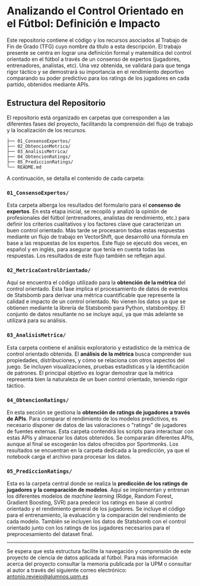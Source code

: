 # Analizando el Control Orientado en el Fútbol: Definición e Impacto
Este repositorio contiene el código y los recursos asociados al Trabajo de Fin de Grado (TFG) cuyo nombre da título a esta descripción. El trabajo presente se centra en lograr una definición formal y matemática del control orientado en el fútbol a través de un consenso de expertos (jugadores, entrenadores, analistas, etc). Una vez obtenida, se validará para que tenga rigor táctico y se demostrará su importancia en el rendimiento deportivo comparando su poder predictivo para los ratings de los jugadores en cada partido, obtenidos mediante APIs.

## Estructura del Repositorio
El repositorio está organizado en carpetas que corresponden a las diferentes fases del proyecto, facilitando la comprensión del flujo de trabajo y la localización de los recursos.
```
├── 01_ConsensoExpertos/
├── 02_ObtencionMetrica/
├── 03_AnalisisMetrica/
├── 04_ObtencionRatings/
├── 05_PrediccionRatings/
└── README.md
```


A continuación, se detalla el contenido de cada carpeta:

### `01_ConsensoExpertos/`

Esta carpeta alberga los resultados del formulario para el **consenso de expertos**. En esta etapa inicial, se recopiló y analizó la opinión de profesionales del fútbol (entrenadores, analistas de rendimiento, etc.) para definir los criterios cualitativos y los factores clave que caracterizan un buen control orientado. Más tarde se procesaron todas estas respuestas mediante un flujo de trabajo en VectorShift, que desarrolló una fórmula en base a las respuestas de los expertos. Este flujo se ejecutó dos veces, en español y en inglés, para asegurar que tenía en cuenta todas las respuestas. Los resultados de este flujo también se reflejan aquí.

### `02_MetricaControlOrientado/`

Aquí se encuentra el código utilizado para la **obtención de la métrica** del control orientado. Esta fase implica el procesamiento de datos de eventos de Statsbomb para derivar una métrica cuantificable que represente la calidad e impacto de un control orientado. No vienen los datos ya que se obtienen mediante la librería de Statsbomb para Python, statsbombpy. El conjunto de datos resultante no se incluye aquí, ya que más adelante se utilizará para su análisis.

### `03_AnalisisMetrica/`

Esta carpeta contiene el análisis exploratorio y estadístico de la métrica de control orientado obtenida. El **análisis de la métrica** busca comprender sus propiedades, distribuciones, y cómo se relaciona con otros aspectos del juego. Se incluyen visualizaciones, pruebas estadísticas y la identificación de patrones. El principal objetivo es lograr demostrar que la métrica representa bien la naturaleza de un buen control orientado, teniendo rigor táctico.

### `04_ObtencionRatings/`

En esta sección se gestiona la **obtención de ratings de jugadores a través de APIs**. Para comparar el rendimiento de los modelos predictivos, es necesario disponer de datos de las valoraciones o "ratings" de jugadores de fuentes externas. Esta carpeta contendrá los scripts para interactuar con estas APIs y almacenar los datos obtenidos. Se compararán diferentes APIs, aunque al final se escogerán los datos ofrecidos por Sportmonks. Los resultados se encuentran en la carpeta dedicada a la predicción, ya que el notebook carga el archivo para procesar los datos.

### `05_PrediccionRatings/`

Esta es la carpeta central donde se realiza la **predicción de los ratings de jugadores y la comparación de modelos**. Aquí se implementan y entrenan los diferentes modelos de *machine learning* (Ridge, Random Forest, Gradient Boosting, SVR) para predecir los ratings en base al control orientado y el rendimiento general de los jugadores. Se incluye el código para el entrenamiento, la evaluación y la comparación del rendimiento de cada modelo. También se incluyen los datos de Statsbomb con el control orientado junto con los ratings de los jugadores necesarios para el preprocesamiento del dataset final.

---
Se espera que esta estructura facilite la navegación y comprensión de este proyecto de ciencia de datos aplicada al fútbol. Para más información acerca del proyecto consultar la memoria publicada por la UPM o consultar al autor a través del siguiente correo electrónico: antonio.reviejo@alumnos.upm.es
